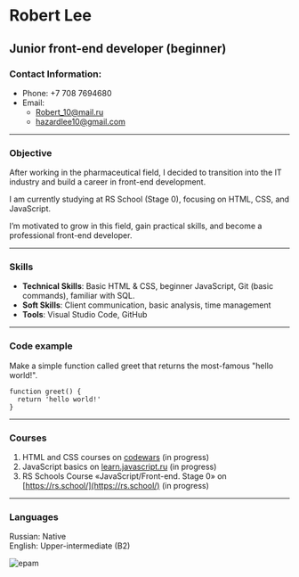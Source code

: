 # **Robert Lee** 
## **Junior front-end developer (beginner)**
### **Contact Information:**
* Phone: +7 708 7694680
* Email: 
  - Robert_10@mail.ru   
  - hazardlee10@gmail.com

---

### **Objective**
After working in the pharmaceutical field, I decided to transition into the IT industry and build a career in front-end development. 

I am currently studying at RS School (Stage 0), focusing on HTML, CSS, and JavaScript. 

I’m motivated to grow in this field, gain practical skills, and become a professional front-end developer.

***

### **Skills**

*	**Technical Skills**: Basic HTML & CSS, beginner JavaScript, Git (basic commands), familiar with SQL.
*	**Soft Skills**: Client communication, basic analysis, time management
*	**Tools**: Visual Studio Code, GitHub

---

### **Code example**
Make a simple function called greet that returns the most-famous "hello world!".
```
function greet() {
  return 'hello world!'
}
```

---

### **Courses**
1. HTML and CSS courses on [codewars](https://code-basics.com/ru) (in progress)
2. JavaScript basics on [learn.javascript.ru](https://learn.javascript.ru/) (in progress)
3. RS Schools Course «JavaScript/Front-end. Stage 0» on [https://rs.school/](https://rs.school/) (in progress)

---

### **Languages**
Russian: Native  
English: Upper-intermediate (B2) 

![epam](/rsschool-cv/img/epam_eng_test.png)    

